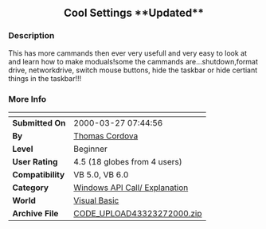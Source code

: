 ﻿<div align="center">

## Cool Settings \*\*Updated\*\*


</div>

### Description

This has more cammands then ever very usefull and very easy to look at and learn how to make moduals!some the cammands are...shutdown,format drive, networkdrive, switch mouse buttons, hide the taskbar or hide certiant things in the taskbar!!!
 
### More Info
 


<span>             |<span>
---                |---
**Submitted On**   |2000-03-27 07:44:56
**By**             |[Thomas Cordova](https://github.com/Planet-Source-Code/PSCIndex/blob/master/ByAuthor/thomas-cordova.md)
**Level**          |Beginner
**User Rating**    |4.5 (18 globes from 4 users)
**Compatibility**  |VB 5\.0, VB 6\.0
**Category**       |[Windows API Call/ Explanation](https://github.com/Planet-Source-Code/PSCIndex/blob/master/ByCategory/windows-api-call-explanation__1-39.md)
**World**          |[Visual Basic](https://github.com/Planet-Source-Code/PSCIndex/blob/master/ByWorld/visual-basic.md)
**Archive File**   |[CODE\_UPLOAD43323272000\.zip](https://github.com/Planet-Source-Code/thomas-cordova-cool-settings-updated__1-6826/archive/master.zip)








